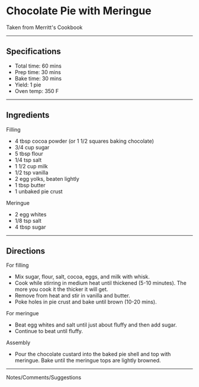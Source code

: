 # Chocolate Pie with Meringue

Taken from
Merritt's Cookbook

---
## Specifications
- Total time: 60 mins
- Prep time: 30 mins
- Bake time: 30 mins
- Yield: 1 pie
- Oven temp: 350 F

---
## Ingredients

Filling
- 4 tbsp cocoa powder (or 1 1/2 squares baking chocolate)
- 3/4 cup sugar
- 5 tbsp flour
- 1/4 tsp salt
- 1 1/2 cup milk
- 1/2 tsp vanilla
- 2 egg yolks, beaten lightly
- 1 tbsp butter
- 1 unbaked pie crust

Meringue
- 2 egg whites
- 1/8 tsp salt
- 4 tbsp sugar

---
## Directions

For filling
- Mix sugar, flour, salt, cocoa, eggs, and milk with whisk.
- Cook while stirring in medium heat until thickened (5-10 minutes). The more you cook it the thicker it will get.
- Remove from heat and stir in vanilla and butter.
- Poke holes in pie crust and bake until brown (10-20 mins).

For meringue
- Beat egg whites and salt until just about fluffy and then add sugar. 
- Continue to beat until fluffy.

Assembly
- Pour the chocolate custard into the baked pie shell and top with meringue. Bake until the meringue tops are lightly browned.

---
Notes/Comments/Suggestions
